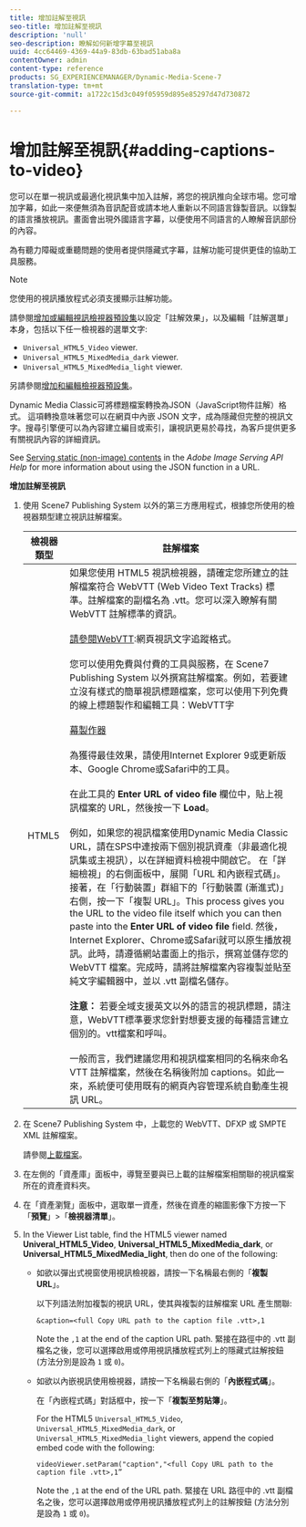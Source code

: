 ```yaml
---
title: 增加註解至視訊
seo-title: 增加註解至視訊
description: 'null'
seo-description: 瞭解如何新增字幕至視訊
uuid: 4cc64469-4369-44a9-83db-63bad51aba8a
contentOwner: admin
content-type: reference
products: SG_EXPERIENCEMANAGER/Dynamic-Media-Scene-7
translation-type: tm+mt
source-git-commit: a1722c15d3c049f05959d895e85297d47d730872

---
```



# 增加註解至視訊{#adding-captions-to-video}

您可以在單一視訊或最適化視訊集中加入註解，將您的視訊推向全球市場。您可增加字幕，如此一來便無須為音訊配音或請本地人重新以不同語言錄製音訊。以錄製的語言播放視訊。畫面會出現外國語言字幕，以便使用不同語言的人瞭解音訊部份的內容。

為有聽力障礙或重聽問題的使用者提供隱藏式字幕，註解功能可提供更佳的協助工具服務。

>[!NOTE]
>
>您使用的視訊播放程式必須支援顯示註解功能。

請參閱[增加或編輯視訊檢視器預設集](previewing-videos-video-viewer.md#adding_or_editing_a_video_viewer_preset)以設定「註解效果」，以及編輯「註解選單」本身，包括以下任一檢視器的選單文字:

* `Universal_HTML5_Video` viewer.
* `Universal_HTML5_MixedMedia_dark` viewer.
* `Universal_HTML5_MixedMedia_light` viewer.

另請參閱[增加和編輯檢視器預設集](application-setup.md#adding_and_editing_viewer_presets)。

Dynamic Media Classic可將標題檔案轉換為JSON（JavaScript物件註解）格式。 這項轉換意味著您可以在網頁中內嵌 JSON 文字，成為隱藏但完整的視訊文字。搜尋引擎便可以為內容建立編目或索引，讓視訊更易於尋找，為客戶提供更多有關視訊內容的詳細資訊。

See [Serving static (non-image) contents](https://marketing.adobe.com/resources/help/en_US/s7/is_ir_api/is_api/c_serving_static_nonimage_contents.html) in the *Adobe Image Serving API Help* for more information about using the JSON function in a URL.

**增加註解至視訊**

1. 使用 Scene7 Publishing System 以外的第三方應用程式，根據您所使用的檢視器類型建立視訊註解檔案。

   | 檢視器類型 | 註解檔案 |
   |--- |--- |
   | HTML5 | 如果您使用 HTML5 視訊檢視器，請確定您所建立的註解檔案符合 WebVTT (Web Video Text Tracks) 標準。註解檔案的副檔名為 .vtt。您可以深入瞭解有關 WebVTT 註解標準的資訊。<br><br>[請參閱WebVTT](https://dev.w3.org/html5/webvtt/):網頁視訊文字追蹤格式。 <br><br>您可以使用免費與付費的工具與服務，在 Scene7 Publishing System 以外撰寫註解檔案。例如，若要建立沒有樣式的簡單視訊標題檔案，您可以使用下列免費的線上標題製作和編輯工具：WebVTT字 <br><br>[幕製作器](https://testdrive-archive.azurewebsites.net/Graphics/CaptionMaker/Default.html)<br><br>為獲得最佳效果，請使用Internet Explorer 9或更新版本、Google Chrome或Safari中的工具。 <br><br>在此工具的 <b>Enter URL of video file</b> 欄位中，貼上視訊檔案的 URL，然後按一下 <b>Load</b>。<br><br>例如，如果您的視訊檔案使用Dynamic Media Classic URL，請在SPS中連按兩下個別視訊資產（非最適化視訊集或主視訊），以在詳細資料檢視中開啟它。 在「詳細檢視」的右側面板中，展開「URL 和內嵌程式碼」。接著，在「行動裝置」群組下的「行動裝置 (漸進式)」右側，按一下「複製 URL」。This process gives you the URL to the video file itself which you can then paste into the <b>Enter URL of video file</b> field. 然後，Internet Explorer、Chrome或Safari就可以原生播放視訊。此時，請遵循網站畫面上的指示，撰寫並儲存您的 WebVTT 檔案。完成時，請將註解檔案內容複製並貼至純文字編輯器中，並以 .vtt 副檔名儲存。<br><br><b>注意：</b> 若要全域支援英文以外的語言的視訊標題，請注意，WebVTT標準要求您針對想要支援的每種語言建立個別的。vtt檔案和呼叫。 <br><br>一般而言，我們建議您用和視訊檔案相同的名稱來命名 VTT 註解檔案，然後在名稱後附加 captions。如此一來，系統便可使用既有的網頁內容管理系統自動產生視訊 URL。 |

1. 在 Scene7 Publishing System 中，上載您的 WebVTT、DFXP 或 SMPTE XML 註解檔案。

   請參閱[上載檔案](uploading-files.md#uploading_files)。

1. 在左側的「資產庫」面板中，導覽至要與已上載的註解檔案相關聯的視訊檔案所在的資產資料夾。
1. 在「資產瀏覽」面板中，選取單一資產，然後在資產的縮圖影像下方按一下「**預覽**」>「**檢視器清單**」。
1. In the Viewer List table, find the HTML5 viewer named **Univeral_HTML5_Video**, **Universal_HTML5_MixedMedia_dark**, or **Universal_HTML5_MixedMedia_light**, then do one of the following:

   * 如欲以彈出式視窗使用視訊檢視器，請按一下名稱最右側的「**複製 URL**」。

      以下列語法附加複製的視訊 URL，使其與複製的註解檔案 URL 產生關聯:

      `&caption=<full Copy URL path to the caption file .vtt>,1`

      Note the `,1` at the end of the caption URL path. 緊接在路徑中的 .vtt 副檔名之後，您可以選擇啟用或停用視訊播放程式列上的隱藏式註解按鈕 (方法分別是設為 `1` 或 `0`)。

   * 如欲以內嵌視訊使用檢視器，請按一下名稱最右側的「**內嵌程式碼**」。

      在「內嵌程式碼」對話框中，按一下「**複製至剪貼簿**」。

      For the HTML5 `Universal_HTML5_Video`, `Universal_HTML5_MixedMedia_dark`, or `Universal_HTML5_MixedMedia_light` viewers, append the copied embed code with the following:

      `videoViewer.setParam("caption","<full Copy URL path to the caption file .vtt>,1”`

      Note the `,1` at the end of the URL path. 緊接在 URL 路徑中的 .vtt 副檔名之後，您可以選擇啟用或停用視訊播放程式列上的註解按鈕 (方法分別是設為 `1` 或 `0`)。

